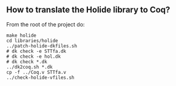 How to translate the Holide library to Coq?
-------------------------------------------

From the root of the project do:
```
make holide
cd libraries/holide
../patch-holide-dkfiles.sh
# dk check -e STTfa.dk
# dk check -e hol.dk
# dk check *.dk
../dk2coq.sh *.dk
cp -f ../Coq.v STTfa.v
../check-holide-vfiles.sh
```
